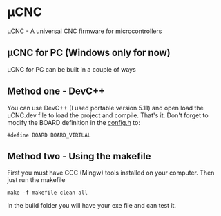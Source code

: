 # µCNC
µCNC - A universal CNC firmware for microcontrollers

## µCNC for PC (Windows only for now)
µCNC for PC can be built in a couple of ways

## Method one - DevC++
You can use DevC++ (I used portable version 5.11) and open load the uCNC.dev file to load the project and compile. That's it. Don't forget to modify the BOARD definition in the [config.h](https://github.com/Paciente8159/uCNC/blob/1.0.x/uCNC/config.h) to:
```
#define BOARD BOARD_VIRTUAL
```

## Method two - Using the makefile
First you must have GCC (Mingw) tools installed on your computer.
Then just run the makefile
```
make -f makefile clean all
```

In the build folder you will have your exe file and can test it.
